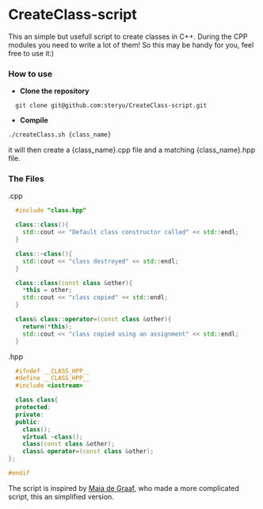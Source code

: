 # CreateClass-script

This an simple but usefull script to create classes in C++. 
During the CPP modules you need to write a lot of them! So this may be handy for you, feel free to use it:)

### **How to use**
- **Clone the repository**
```
  git clone git@github.com:steryu/CreateClass-script.git
```
- **Compile**
``` sh
./createClass.sh {class_name}
```
it will then create a {class_name}.cpp file and a matching {class_name}.hpp file.

### **The Files**

.cpp
``` cpp
  #include "class.hpp"

  class::class(){
    std::cout << "Default class constructor called" << std::endl;
  }

  class::~class(){
    std::cout << "class destroyed" << std::endl;
  }

  class::class(const class &other){
    *this = other;
    std::cout << "class copied" << std::endl;
  }

  class& class::operator=(const class &other){
    return(*this);
    std::cout << "class copied using an assignment" << std::endl;
  }
```
.hpp
``` cpp
  #ifndef __CLASS_HPP__
  #define __CLASS_HPP__
  #include <iostream>

  class class{
  protected:
  private:
  public:
    class();
    virtual ~class();
    class(const class &other);
    class& operator=(const class &other);
};

#endif
```

The script is inspired by [Maia de Graaf](https://github.com/maiadegraaf/42-Ultimate-Orthodox-Canonical-Class-Creator), who made a more complicated script, this an simplified version.
